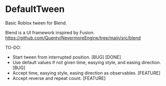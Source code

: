 # DefaultTween
Basic Roblox tween for Blend.

Blend is a UI framework inspired by Fusion.
https://github.com/Quenty/NevermoreEngine/tree/main/src/blend

TO-DO:
- Start tween from interrupted position. [BUG] [DONE]
- Use default values if not given time, easying style, and easing direction. [BUG]
- Accept time, easying style, easing direction as observables. [FEATURE]
- Accept reverse and repeat count. [FEATURE]
